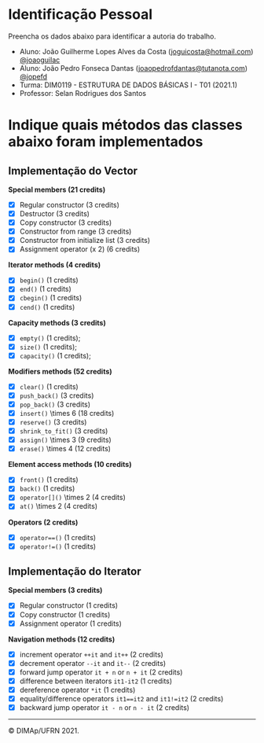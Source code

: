 # Identificação Pessoal

Preencha os dados abaixo para identificar a autoria do trabalho.

- Aluno: João Guilherme Lopes Alves da Costa (joguicosta@hotmail.com) <a href="https://github.com/joaoguilac">@joaoguilac</a>
- Aluno: João Pedro Fonseca Dantas (joaopedrofdantas@tutanota.com) <a href="https://github.com/jopefd">@jopefd</a>
- Turma: DIM0119 - ESTRUTURA DE DADOS BÁSICAS I - T01 (2021.1)
- Professor: Selan Rodrigues dos Santos

# Indique quais métodos das classes abaixo foram implementados

## Implementação do Vector

**Special members (21 credits)**
- [x] Regular constructor (3 credits)
- [x] Destructor (3 credits)
- [x] Copy constructor (3 credits)
- [x] Constructor from range (3 credits)
- [x] Constructor from initialize list (3 credits)
- [x] Assignment operator (x 2) (6 credits)

**Iterator methods (4 credits)**
- [x] `begin()` (1 credits)
- [x] `end()` (1 credits)
- [x] `cbegin()` (1 credits)
- [x] `cend()` (1 credits)

**Capacity methods (3 credits)**
- [x] `empty()` (1 credits);
- [x] `size()` (1 credits);
- [x] `capacity()` (1 credits);

**Modifiers methods (52 credits)**
- [x] `clear()` (1 credits)
- [x] `push_back()` (3 credits)
- [x] `pop_back()` (3 credits)
- [x] `insert()` \times 6 (18 credits)
- [x] `reserve()` (3 credits)
- [x] `shrink_to_fit()` (3 credits)
- [x] `assign()` \times 3 (9 credits)
- [x] `erase()` \times 4 (12 credits)

**Element access methods (10 credits)**
- [x] `front()` (1 credits)
- [x] `back()` (1 credits)
- [x] `operator[]()` \times 2 (4 credits)
- [x] `at()` \times 2 (4 credits)

**Operators (2 credits)**
- [x] `operator==()` (1 credits)
- [x] `operator!=()` (1 credits)

## Implementação do Iterator

**Special members (3 credits)**
- [x] Regular constructor (1 credits)
- [x] Copy constructor (1 credits)
- [x] Assignment operator (1 credits)

**Navigation methods (12 credits)**
- [x] increment operator `++it` and `it++` (2 credits)
- [x] decrement operator `--it` and `it--` (2 credits)
- [x] forward jump operator `it + n` or `n + it` (2 credits)
- [x] difference between iterators `it1-it2` (1 credits)
- [x] dereference operator `*it` (1 credits)
- [x] equality/difference operators `it1==it2` and `it1!=it2` (2 credits)
- [x] backward jump operator `it - n` or `n - it` (2 credits)

--------
&copy; DIMAp/UFRN 2021.
